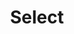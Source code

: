 ---
layout: pattern.njk
tags: 
    - legacy_components_fr
key: select-legacy_fr
title: Select
parent: legacy_components_fr
image: legacy/overview/select.webp
keywords: 
order: 230
availablelanguages: 
    - de
    - en
---